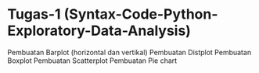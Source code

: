 # Tugas-1 (Syntax-Code-Python-Exploratory-Data-Analysis)
Pembuatan Barplot (horizontal dan vertikal)
Pembuatan Distplot
Pembuatan Boxplot
Pembuatan Scatterplot
Pembuatan Pie chart
